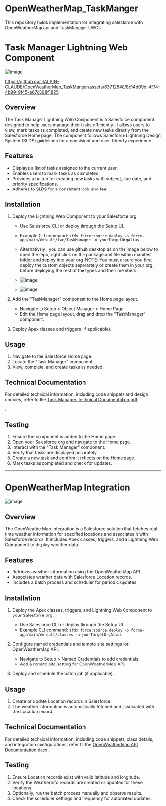 # OpenWeatherMap_TaskManger
This repository holds implementation for integrating salesforce with OpenWeatherMap api and TaskManager LWCs
# Task Manager Lightning Web Component
![image](https://github.com/ALAIN-CLAUDE/OpenWeatherMap_TaskManger/assets/63712848/94ddc055-3724-4a55-ac58-22740c1d2f98)

https://github.com/ALAIN-CLAUDE/OpenWeatherMap_TaskManger/assets/63712848/8c14d09d-4f74-4b99-9f45-e67d398f1825



## Overview

The Task Manager Lightning Web Component is a Salesforce component designed to help users manage their tasks efficiently. It allows users to view, mark tasks as completed, and create new tasks directly from the Salesforce Home page. The component follows Salesforce Lightning Design System (SLDS) guidelines for a consistent and user-friendly experience.

## Features

- Displays a list of tasks assigned to the current user.
- Enables users to mark tasks as completed.
- Provides a button for creating new tasks with subject, due date, and priority specifications.
- Adheres to SLDS for a consistent look and feel.

## Installation

1. Deploy the Lightning Web Component to your Salesforce org.
    - Use Salesforce CLI or deploy through the Setup UI.
    - Example CLI command: `sfdx force:source:deploy -p force-app/main/default/lwc/TaskManager -u yourTargetOrgAlias`
    - Alternatively , you can use github desktop as on the image below to open the repo, right click on the package.xml file within manifest folder and  deploy into your org. NOTE: You must ensure you first deploy the custom objects separartely or create them in your org,  before deploying the rest of the types and their members.

    - ![image](https://github.com/ALAIN-CLAUDE/OpenWeatherMap_TaskManger/assets/63712848/667d1f33-ba79-46bb-b81c-202ca727fbe6)
    -  ![image](https://github.com/ALAIN-CLAUDE/OpenWeatherMap_TaskManger/assets/63712848/6e9ee886-2929-45b0-9274-da971dadaffb)


2. Add the "TaskManager" component to the Home page layout.
    - Navigate to Setup > Object Manager > Home Page.
    - Edit the Home page layout, drag and drop the "TaskManager" component.

3. Deploy Apex classes and triggers (if applicable).

## Usage

1. Navigate to the Salesforce Home page.
2. Locate the "Task Manager" component.
3. View, complete, and create tasks as needed.

## Technical Documentation

For detailed technical information, including code snippets and design choices, refer to the [Task Manager Technical Documentation.pdf](https://github.com/ALAIN-CLAUDE/OpenWeatherMap_TaskManger/files/14158515/Task.Manager.Technical.Documentation.pdf)

.

## Testing

1. Ensure the component is added to the Home page.
2. Open your Salesforce org and navigate to the Home page.
3. Interact with the "Task Manager" component.
4. Verify that tasks are displayed accurately.
5. Create a new task and confirm it reflects on the Home page.
6. Mark tasks as completed and check for updates.

---

# OpenWeatherMap Integration
![image](https://github.com/ALAIN-CLAUDE/OpenWeatherMap_TaskManger/assets/63712848/5b0ce13d-82a8-490a-be78-70eef7027884)


## Overview

The OpenWeatherMap Integration is a Salesforce solution that fetches real-time weather information for specified locations and associates it with Salesforce records. It includes Apex classes, triggers, and a Lightning Web Component to display weather data.

## Features

- Retrieves weather information using the OpenWeatherMap API.
- Associates weather data with Salesforce Location records.
- Includes a batch process and scheduler for periodic updates.

## Installation

1. Deploy the Apex classes, triggers, and Lightning Web Component to your Salesforce org.
    - Use Salesforce CLI or deploy through the Setup UI.
    - Example CLI command: `sfdx force:source:deploy -p force-app/main/default/classes -u yourTargetOrgAlias`

2. Configure named credentials and remote site settings for OpenWeatherMap API.
    - Navigate to Setup > Named Credentials to add credentials.
    - Add a remote site setting for OpenWeatherMap API.

3. Deploy and schedule the batch job (if applicable).

## Usage

1. Create or update Location records in Salesforce.
2. The weather information is automatically fetched and associated with the Location record.

## Technical Documentation

For detailed technical information, including code snippets, class details, and integration configurations, refer to the [OpenWeatherMap API Documentation.docx](https://github.com/ALAIN-CLAUDE/OpenWeatherMap_TaskManger/files/14158486/OpenWeatherMap.API.Documentation.docx)
.

## Testing

1. Ensure Location records exist with valid latitude and longitude.
2. Verify the WeatherInfo records are created or updated for these locations.
3. Optionally, run the batch process manually and observe results.
4. Check the scheduler settings and frequency for automated updates.
